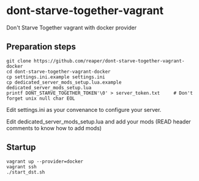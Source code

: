 # dont-starve-together-vagrant
Don't Starve Together vagrant with docker provider

## Preparation steps
```
git clone https://github.com/reaper/dont-starve-together-vagrant-docker
cd dont-starve-together-vagrant-docker
cp settings.ini.example settings.ini
cp dedicated_server_mods_setup.lua.example dedicated_server_mods_setup.lua
printf DONT_STARVE_TOGETHER_TOKEN'\0' > server_token.txt     # Don't forget unix null char EOL
```

Edit settings.ini as your convenance to configure your server.

Edit dedicated_server_mods_setup.lua and add your mods (READ header comments to know how to add mods)

## Startup
```
vagrant up --provider=docker
vagrant ssh
./start_dst.sh
```
